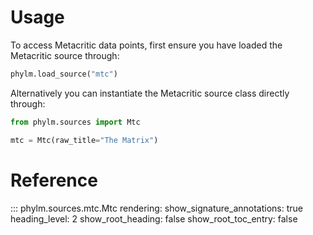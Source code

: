 # Usage

To access Metacritic data points, first ensure you have loaded the Metacritic source
through:

```python
phylm.load_source("mtc")
```

Alternatively you can instantiate the Metacritic source class directly through:

```python
from phylm.sources import Mtc

mtc = Mtc(raw_title="The Matrix")
```

# Reference

::: phylm.sources.mtc.Mtc
    rendering:
      show_signature_annotations: true
      heading_level: 2
      show_root_heading: false
      show_root_toc_entry: false
